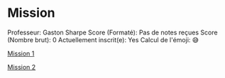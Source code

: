 # Mission

Professeur: Gaston Sharpe
Score (Formaté): Pas de notes reçues
Score (Nombre brut): 0
Actuellement inscrit(e): Yes
Calcul de l'émoji: 😅

[Mission 1](Mission%201%2010cd6ab9337f80c9ba9cc82423d631fc.md)

[Mission 2](Mission%202%20175d6ab9337f80eb9b64f31b1aa98dfb.md)